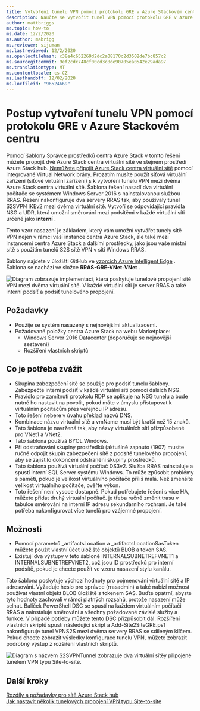 ```yaml
---
title: Vytvoření tunelu VPN pomocí protokolu GRE v Azure Stackovém centru
description: Naučte se vytvořit tunel VPN pomocí protokolu GRE v Azure Stack hub.
author: mattbriggs
ms.topic: how-to
ms.date: 12/2/2020
ms.author: mabrigg
ms.reviewer: sijuman
ms.lastreviewed: 12/2/2020
ms.openlocfilehash: c38e4c652269d2dc2a08170c2d3502de7bc857c2
ms.sourcegitcommit: 9ef2cdc748cf00cd3c8de90705ea0542e29ada97
ms.translationtype: MT
ms.contentlocale: cs-CZ
ms.lasthandoff: 12/02/2020
ms.locfileid: "96524669"
---
```

# <a name="how-to-create-a-vpn-tunnel-using-gre-in-azure-stack-hub"></a>Postup vytvoření tunelu VPN pomocí protokolu GRE v Azure Stackovém centru

Pomocí šablony Správce prostředků centra Azure Stack v tomto řešení můžete propojit dvě Azure Stack centra virtuální sítě ve stejném prostředí Azure Stack hub. [Nemůžete připojit Azure Stack centra virtuální sítě](./azure-stack-network-differences.md) pomocí integrované Virtual Network brány. Prozatím musíte použít síťová virtuální zařízení (síťové virtuální zařízení) s k vytvoření tunelu VPN mezi dvěma Azure Stack centra virtuální sítě. Šablona řešení nasadí dva virtuální počítače se systémem Windows Server 2016 s nainstalovanou službou RRAS. Řešení nakonfiguruje dva servery RRAS tak, aby používaly tunel S2SVPN IKEv2 mezi dvěma virtuální sítě. Vytvoří se odpovídající pravidla NSG a UDR, která umožní směrování mezi podsítěmi v každé virtuální síti určené jako **interní** . 

Tento vzor nasazení je základem, který vám umožní vytvářet tunely sítě VPN nejen v rámci vaší instance centra Azure Stack, ale také mezi instancemi centra Azure Stack a dalšími prostředky, jako jsou vaše místní sítě s použitím tunelů S2S sítě VPN v síti Windows RRAS.

Šablony najdete v úložišti GitHub ve [vzorcích Azure Intelligent Edge](https://github.com/Azure-Samples/azure-intelligent-edge-patterns) . Šablona se nachází ve složce **RRAS-GRE-VNet-VNet** . 

![Diagram zobrazuje implementaci, která poskytuje tunelové propojení sítě VPN mezi dvěma virtuální sítě. V každé virtuální síti je server RRAS a také interní podsíť a podsíť tunelového propojení.](./media/azure-stack-network-howto-vpn-tunnel-gre/overview.png)

## <a name="requirements"></a>Požadavky

- Použije se systém nasazený s nejnovějšími aktualizacemi. 
- Požadované položky centra Azure Stack na webu Marketplace:
    -  Windows Server 2016 Datacenter (doporučuje se nejnovější sestavení)
    -  Rozšíření vlastních skriptů

## <a name="things-to-consider"></a>Co je potřeba zvážit

- Skupina zabezpečení sítě se použije pro podsíť tunelu šablony. Zabezpečte interní podsíť v každé virtuální síti pomocí dalších NSG.
- Pravidlo pro zamítnutí protokolu RDP se aplikuje na NSG tunelu a bude nutné ho nastavit na povolit, pokud máte v úmyslu přistupovat k virtuálním počítačům přes veřejnou IP adresu.
- Toto řešení nebere v úvahu překlad názvů DNS.
- Kombinace názvu virtuální sítě a vmName musí být kratší než 15 znaků.
- Tato šablona je navržená tak, aby názvy virtuálních sítí přizpůsobené pro VNet1 a VNet2.
- Tato šablona používá BYOL Windows.
- Při odstraňování skupiny prostředků (aktuálně zapnuto (1907) musíte ručně odpojit skupin zabezpečení sítě z podsítě tunelového propojení, aby se zajistilo dokončení odstranění skupiny prostředků.
- Tato šablona používá virtuální počítač DS3v2. Služba RRAS nainstaluje a spustí interní SQL Server systému Windows. To může způsobit problémy s pamětí, pokud je velikost virtuálního počítače příliš malá. Než zmenšíte velikost virtuálního počítače, ověřte výkon.
- Toto řešení není vysoce dostupné. Pokud potřebujete řešení s více HA, můžete přidat druhý virtuální počítač. je třeba ručně změnit trasu v tabulce směrování na interní IP adresu sekundárního rozhraní. Je také potřeba nakonfigurovat více tunelů pro vzájemné propojení.

## <a name="options"></a>Možnosti

- Pomocí parametrů _artifactsLocation a _artifactsLocationSasToken můžete použít vlastní účet úložiště objektů BLOB a token SAS.
- Existují dva výstupy v této šabloně INTERNALSUBNETREFVNET1 a INTERNALSUBNETREFVNET2, což jsou ID prostředků pro interní podsítě, pokud je chcete použít ve vzoru nasazení stylu kanálu.

Tato šablona poskytuje výchozí hodnoty pro pojmenování virtuální sítě a IP adresování. Vyžaduje heslo pro správce (rrasadmin) a také nabízí možnost používat vlastní objekt BLOB úložiště s tokenem SAS. Buďte opatrní, abyste tyto hodnoty zachovali v rámci platných rozsahů, protože nasazení může selhat. Balíček PowerShell DSC se spustí na každém virtuálním počítači RRAS a nainstaluje směrování a všechny požadované závislé služby a funkce. V případě potřeby můžete tento DSC přizpůsobit dál. Rozšíření vlastních skriptů spustí následující skript a Add-Site2SiteGRE.ps1 nakonfiguruje tunel VPNS2S mezi dvěma servery RRAS se sdíleným klíčem. Pokud chcete zobrazit výsledky konfigurace tunelu VPN, můžete zobrazit podrobný výstup z rozšíření vlastních skriptů.

![Diagram s názvem S2SVPNTunnel zobrazuje dva virtuální sítěy připojené tunelem VPN typu Site-to-site.](./media/azure-stack-network-howto-vpn-tunnel-gre/s2svpntunnel.svg)

## <a name="next-steps"></a>Další kroky

[Rozdíly a požadavky pro sítě Azure Stack hub](azure-stack-network-differences.md)  
[Jak nastavit několik tunelových propojení VPN typu Site-to-site](network-howto-vpn-tunnel.md)
